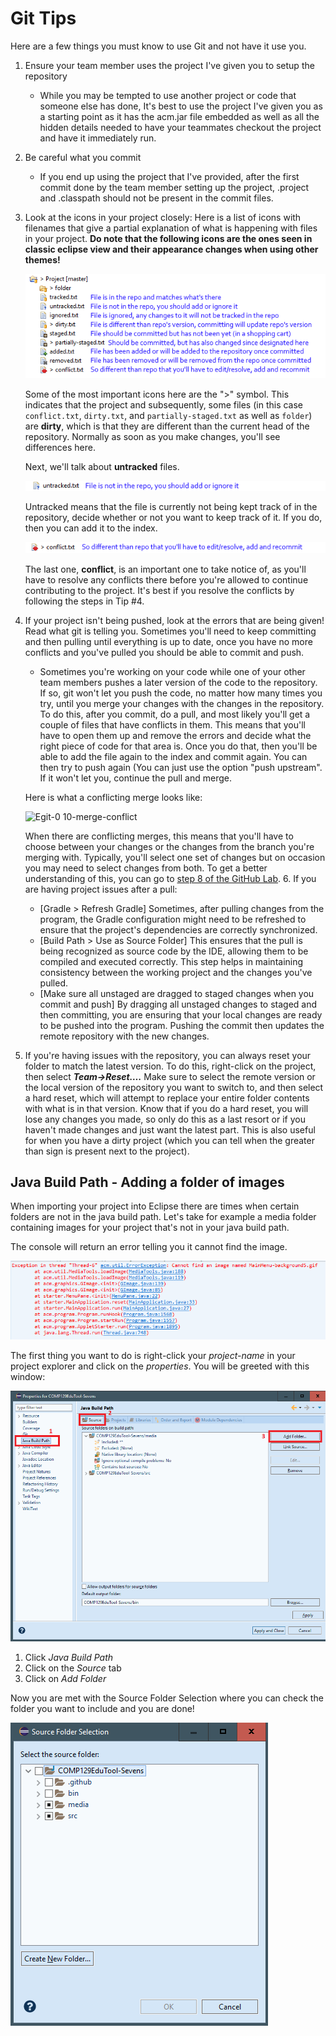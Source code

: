 # Git Tips

Here are a few things you must know to use Git and not have it
use you.

1. Ensure your team member uses the project I've given you to setup the repository

    - While you may be tempted to use another project or code that
        someone else has done,
        It's best to use the project I've given you as a starting point
        as it has the acm.jar file embedded
        as well as all the hidden details needed to have your teammates checkout the project
        and have it immediately run.

2. Be careful what you commit

    - If you end up using the project that I've provided,
        after the first commit done by the team member setting up the project,
        .project and .classpath should not be present in the commit files.

3. Look at the icons in your project closely: Here is a list of icons
    with filenames that give a partial explanation of what is happening with files in your project.
    **Do note that the following icons are the ones seen in classic eclipse view
    and their appearance changes when using other themes!**

    ![eclipse icon explanations for it](gittips/media/image1.png)

    Some of the most important icons here are the ">" symbol.
    This indicates that the project and subsequently,
    some files (in this case
    ```conflict.txt```,
    ```dirty.txt```,
    and ```partially-staged.txt``` as well as ```folder```)
    are **dirty**,
    which is that they are different than the current head of the repository.
    Normally as soon as you make changes,
    you'll see differences here.

    Next,
    we'll talk about **untracked** files.

    ![untracked explanation git](gittips/media/untracked.png)

    Untracked means that the file is currently not being kept track of in the repository,
    decide whether or not you want to keep track of it.
    If you do,
    then you can add it to the index.

    ![conflict files explanation git](gittips/media/conflict.PNG)

    The last one,
    **conflict**,
    is an important one to take notice of,
    as you'll have to resolve any conflicts there
    before you're allowed to continue contributing to the project.
    It's best if you resolve the conflicts
    by following the steps in Tip #4.

4. If your project isn't being pushed,
   look at the errors that are being given!
   Read what git is telling you.
   Sometimes you'll need to keep committing and then pulling until everything is up to date,
   once you have no more conflicts and you've pulled you should be able to commit and push.

    - Sometimes you're working on your code
    while one of your other team members pushes a later version of the code to the repository.
    If so,
    git won't let you push the code,
    no matter how many times you try,
    until you merge your changes with the changes in the repository.
    To do this,
    after you commit,
    do a pull,
    and most likely you'll get a couple of files that have conflicts in them.
    This means that you'll have to open them up
    and remove the errors and decide what the right piece of code for that area is.
    Once you do that,
    then you'll be able to add the file again to the index and commit again.
    You can then try to push again
    (You can just use the option "push upstream".
    If it won't let you, continue the pull and merge.

    Here is what a conflicting merge looks like:

    ![Egit-0 10-merge-conflict](https://github.com/comp129/comp55/assets/76021136/2ffb97bc-4b48-4e98-a12d-9afdac298a02)

   When there are conflicting merges, this means that you'll have to choose between
   your changes or the changes from the branch you're merging with.
   Typically, you'll select one set of changes but on occasion you may need to select changes from both.
   To get a better understanding of this, you can go to [step 8 of the GitHub Lab](9-Github.html#step-8-martyr--hackslash---commit-and-push-the-same-line).
   6. If you are having project issues after a pull:
   - [Gradle > Refresh Gradle]
Sometimes, after pulling changes from the program, the Gradle configuration might need to be refreshed
to ensure that the project's dependencies are correctly synchronized.
   - [Build Path > Use as Source Folder]
This ensures that the pull is being recognized as source code by the IDE, allowing them to be
compiled and executed correctly. This step helps in maintaining consistency between the working
project and the changes you've pulled.
   - [Make sure all unstaged are dragged to staged changes when you commit and push]
By dragging all unstaged changes to staged and then committing, you are ensuring that your local changes
are ready to be pushed into the program. Pushing the commit then updates the
remote repository with the new changes.
7. If you're having issues with the repository,
   you can always reset your folder to match the latest version.
   To do this,
   right-click on the project,
   then select ***Team->Reset….***
   Make sure to select the remote version or the local version
   of the repository you want to switch to,
   and then select a hard reset,
   which will attempt to replace your entire folder contents with what is in that version.
   Know that if you do a hard reset,
   you will lose any changes you made,
   so only do this as a last resort or if you haven't made changes and just want the latest part.
   This is also useful for when you have a dirty project
   (which you can tell when the greater than sign is present next to the project).

## Java Build Path - Adding a folder of images

When importing your project into Eclipse
there are times when certain folders are not in the java build path.
Let's take for example a media folder containing images for your project
that's not in your java build path.

The console will return an error telling you it cannot find the image.

![Exception stack trace file not found](gittips/media/cannotFindImage.png)

The first thing you want to do is right-click your *project-name* in your project explorer
and click on the *properties*.
You will be greeted with this window:

![eclipse project properties](gittips/media/propertiesPage.png)

1. Click *Java Build Path*
2. Click on the *Source* tab
3. Click on *Add Folder*

Now you are met with the Source Folder Selection
where you can check the folder you want to include and you are done!

![eclipse source folder selection](gittips/media/sourceFolderSelection.png)

